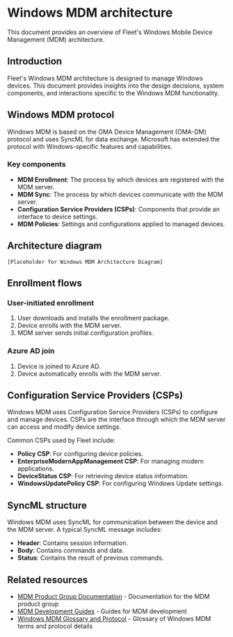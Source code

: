# Windows MDM architecture

This document provides an overview of Fleet's Windows Mobile Device Management (MDM) architecture.

## Introduction

Fleet's Windows MDM architecture is designed to manage Windows devices. This document provides insights into the design decisions, system components, and interactions specific to the Windows MDM functionality.

## Windows MDM protocol

Windows MDM is based on the OMA Device Management (OMA-DM) protocol and uses SyncML for data exchange. Microsoft has extended the protocol with Windows-specific features and capabilities.

### Key components

- **MDM Enrollment**: The process by which devices are registered with the MDM server.
- **MDM Sync**: The process by which devices communicate with the MDM server.
- **Configuration Service Providers (CSPs)**: Components that provide an interface to device settings.
- **MDM Policies**: Settings and configurations applied to managed devices.

## Architecture diagram

```
[Placeholder for Windows MDM Architecture Diagram]
```

## Enrollment flows

### User-initiated enrollment

1. User downloads and installs the enrollment package.
2. Device enrolls with the MDM server.
3. MDM server sends initial configuration profiles.

### Azure AD join

1. Device is joined to Azure AD.
2. Device automatically enrolls with the MDM server.

## Configuration Service Providers (CSPs)

Windows MDM uses Configuration Service Providers (CSPs) to configure and manage devices. CSPs are the interface through which the MDM server can access and modify device settings.

Common CSPs used by Fleet include:

- **Policy CSP**: For configuring device policies.
- **EnterpriseModernAppManagement CSP**: For managing modern applications.
- **DeviceStatus CSP**: For retrieving device status information.
- **WindowsUpdatePolicy CSP**: For configuring Windows Update settings.

## SyncML structure

Windows MDM uses SyncML for communication between the device and the MDM server. A typical SyncML message includes:

- **Header**: Contains session information.
- **Body**: Contains commands and data.
- **Status**: Contains the result of previous commands.

## Related resources

- [MDM Product Group Documentation](../../product-groups/mdm/) - Documentation for the MDM product group
- [MDM Development Guides](../../guides/mdm/) - Guides for MDM development
- [Windows MDM Glossary and Protocol](../../product-groups/mdm/windows-mdm-glossary-and-protocol.md) - Glossary of Windows MDM terms and protocol details